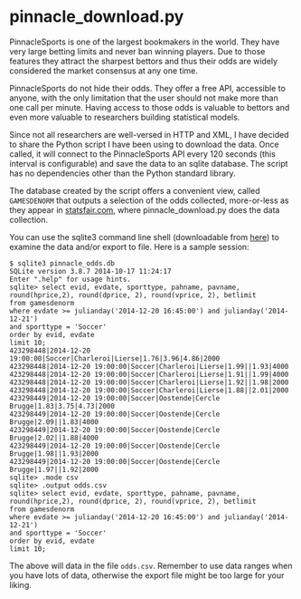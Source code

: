 pinnacle_download.py
=========

PinnacleSports is one of the largest bookmakers in the world. They have very large betting limits and never ban winning players. Due to those features they attract the sharpest bettors and thus their odds are widely considered the market consensus at any one time.

PinnacleSports do not hide their odds. They offer a free API, accessible to anyone, with the only limitation that the user should not make more than one call per minute. Having access to those odds is valuable to bettors and even more valuable to researchers building statistical models.

Since not all researchers are well-versed in HTTP and XML, I have decided to share the Python script I have been using to download the data. Once called, it will connect to the PinnacleSports API every 120 seconds (this interval is configurable) and save the data to an sqlite database. The script has no dependencies other than the Python standard library.

The database created by the script offers a convenient view, called `GAMESDENORM` that outputs a selection of the odds collected, more-or-less as they appear in [statsfair.com](http://www.statsfair.com/pinnacle), where pinnacle_download.py does the data collection.

You can use the sqlite3 command line shell (downloadable from [here](https://www.sqlite.org/download.html)) to examine the data and/or export to file. Here is a sample session:

```
$ sqlite3 pinnacle_odds.db
SQLite version 3.8.7 2014-10-17 11:24:17
Enter ".help" for usage hints.
sqlite> select evid, evdate, sporttype, pahname, pavname, 
round(hprice,2), round(dprice, 2), round(vprice, 2), betlimit 
from gamesdenorm 
where evdate >= julianday('2014-12-20 16:45:00') and julianday('2014-12-21') 
and sporttype = 'Soccer' 
order by evid, evdate 
limit 10;
423298448|2014-12-20 19:00:00|Soccer|Charleroi|Lierse|1.76|3.96|4.86|2000
423298448|2014-12-20 19:00:00|Soccer|Charleroi|Lierse|1.99||1.93|4000
423298448|2014-12-20 19:00:00|Soccer|Charleroi|Lierse|1.91||1.99|4000
423298448|2014-12-20 19:00:00|Soccer|Charleroi|Lierse|1.92||1.98|2000
423298448|2014-12-20 19:00:00|Soccer|Charleroi|Lierse|1.88||2.01|2000
423298449|2014-12-20 19:00:00|Soccer|Oostende|Cercle Brugge|1.83|3.75|4.73|2000
423298449|2014-12-20 19:00:00|Soccer|Oostende|Cercle Brugge|2.09||1.83|4000
423298449|2014-12-20 19:00:00|Soccer|Oostende|Cercle Brugge|2.02||1.88|4000
423298449|2014-12-20 19:00:00|Soccer|Oostende|Cercle Brugge|1.98||1.93|2000
423298449|2014-12-20 19:00:00|Soccer|Oostende|Cercle Brugge|1.97||1.92|2000
sqlite> .mode csv
sqlite> .output odds.csv
sqlite> select evid, evdate, sporttype, pahname, pavname, 
round(hprice,2), round(dprice, 2), round(vprice, 2), betlimit 
from gamesdenorm 
where evdate >= julianday('2014-12-20 16:45:00') and julianday('2014-12-21') 
and sporttype = 'Soccer' 
order by evid, evdate 
limit 10;
```

The above will data in the file `odds.csv`. Remember to use data ranges when you have lots of data, otherwise the export file might be too large for your liking.

